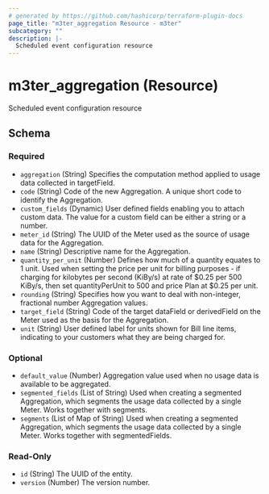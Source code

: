 ```yaml
---
# generated by https://github.com/hashicorp/terraform-plugin-docs
page_title: "m3ter_aggregation Resource - m3ter"
subcategory: ""
description: |-
  Scheduled event configuration resource
---
```


# m3ter_aggregation (Resource)

Scheduled event configuration resource



<!-- schema generated by tfplugindocs -->
## Schema

### Required

- `aggregation` (String) Specifies the computation method applied to usage data collected in targetField.
- `code` (String) Code of the new Aggregation. A unique short code to identify the Aggregation.
- `custom_fields` (Dynamic) User defined fields enabling you to attach custom data. The value for a custom field can be either a string or a number.
- `meter_id` (String) The UUID of the Meter used as the source of usage data for the Aggregation.
- `name` (String) Descriptive name for the Aggregation.
- `quantity_per_unit` (Number) Defines how much of a quantity equates to 1 unit. Used when setting the price per unit for billing purposes - if charging for kilobytes per second (KiBy/s) at rate of $0.25 per 500 KiBy/s, then set quantityPerUnit to 500 and price Plan at $0.25 per unit.
- `rounding` (String) Specifies how you want to deal with non-integer, fractional number Aggregation values.
- `target_field` (String) Code of the target dataField or derivedField on the Meter used as the basis for the Aggregation.
- `unit` (String) User defined label for units shown for Bill line items, indicating to your customers what they are being charged for.

### Optional

- `default_value` (Number) Aggregation value used when no usage data is available to be aggregated.
- `segmented_fields` (List of String) Used when creating a segmented Aggregation, which segments the usage data collected by a single Meter. Works together with segments.
- `segments` (List of Map of String) Used when creating a segmented Aggregation, which segments the usage data collected by a single Meter. Works together with segmentedFields.

### Read-Only

- `id` (String) The UUID of the entity.
- `version` (Number) The version number.
